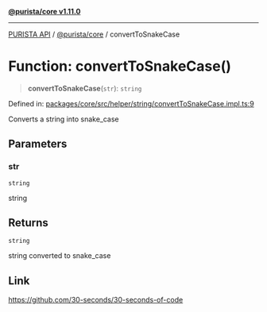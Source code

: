 [**@purista/core v1.11.0**](../README.md)

***

[PURISTA API](../../../packages.md) / [@purista/core](../README.md) / convertToSnakeCase

# Function: convertToSnakeCase()

> **convertToSnakeCase**(`str`): `string`

Defined in: [packages/core/src/helper/string/convertToSnakeCase.impl.ts:9](https://github.com/puristajs/purista/blob/master/packages/core/src/helper/string/convertToSnakeCase.impl.ts#L9)

Converts a string into snake_case

## Parameters

### str

`string`

string

## Returns

`string`

string converted to snake_case

## Link

https://github.com/30-seconds/30-seconds-of-code
